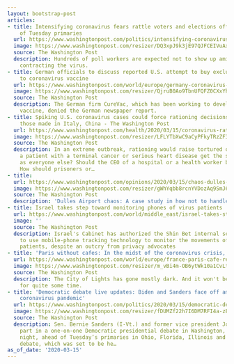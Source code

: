 ```yaml
---
layout: bootstrap-post
articles:
- title: Intensifying coronavirus fears rattle voters and elections officials in advance
    of Tuesday primaries
  url: https://www.washingtonpost.com/politics/intensifying-coronavirus-fears-rattle-voters-and-elections-officials-in-advance-of-tuesday-primaries/2020/03/15/426c8762-66d3-11ea-abef-020f086a3fab_story.html
  image: https://www.washingtonpost.com/resizer/DQ3xpJ9k3jE97QJFCEIVuAxVfqc=/1440x0/smart/arc-anglerfish-washpost-prod-washpost.s3.amazonaws.com/public/J25ENPTHCII6VMYT35CYMIWCZQ.jpg
  source: The Washington Post
  description: Hundreds of poll workers are expected not to show up amid worries about
    contracting the virus.
- title: German officials to discuss reported U.S. attempt to buy exclusive rights
    to coronavirus vaccine
  url: https://www.washingtonpost.com/world/europe/germany-coronavirus-curevac-vaccine-trump-rights/2020/03/15/8d684c68-6702-11ea-b199-3a9799c54512_story.html
  image: https://www.washingtonpost.com/resizer/QjruB0Ao9TbnUFQFZ0CXxYh95jQ=/1440x0/smart/arc-anglerfish-washpost-prod-washpost.s3.amazonaws.com/public/2I4READHCEI6VGJDK4DTVXHCPQ.jpg
  source: The Washington Post
  description: The German firm CureVac, which has been working to develop a coronavirus
    vaccine, denied the German newspaper report.
- title: Spiking U.S. coronavirus cases could force rationing decisions similar to
    those made in Italy, China - The Washington Post
  url: https://www.washingtonpost.com/health/2020/03/15/coronavirus-rationing-us/
  image: https://www.washingtonpost.com/resizer/LFLYTbXwC9aCyPFkyTRzZF3PiZE=/1440x0/smart/arc-anglerfish-washpost-prod-washpost.s3.amazonaws.com/public/Y7QOYYDC7QI6VCUOLRJTNMZHMA.jpg
  source: The Washington Post
  description: In an extreme outbreak, rationing would raise tortured questions.  Should
    a patient with a terminal cancer or serious heart disease get the same priority
    as everyone else? Should the CEO of a hospital or a health worker be prioritized?
    How should prisoners or…
- title: 
  url: https://www.washingtonpost.com/opinions/2020/03/15/chaos-dulles-airport-shows-how-not-handle-pandemic/
  image: https://www.washingtonpost.com/resizer/gWhYqbb8rcnYVDozAq9SmJ68ez0=/1440x0/smart/arc-anglerfish-washpost-prod-washpost.s3.amazonaws.com/public/YJQCJDDFOEI6VCUOLRJTNMZHMA.jpg
  source: The Washington Post
  description: 'Dulles Airport chaos: A case study in how not to handle a pandemic.'
- title: Israel takes step toward monitoring phones of virus patients
  url: https://www.washingtonpost.com/world/middle_east/israel-takes-step-toward-monitoring-phones-of-virus-patients/2020/03/15/049b68d6-670f-11ea-b199-3a9799c54512_story.html
  image: ''
  source: The Washington Post
  description: Israel's Cabinet has authorized the Shin Bet internal security agency
    to use mobile-phone tracking technology to monitor the movements of coronovirus
    patients, despite an outcry from privacy advocates
- title: 'Paris without cafes: In the midst of the coronavirus crisis, an eerie quiet'
  url: https://www.washingtonpost.com/world/europe/france-paris-cafe-restaurant-coronavirus-lockdown/2020/03/15/4db6e1d2-5ff6-11ea-ac50-18701e14e06d_story.html
  image: https://www.washingtonpost.com/resizer/m_vBi4m-OB6ytWk10a1CvLtC0WQ=/1440x0/smart/arc-anglerfish-washpost-prod-washpost.s3.amazonaws.com/public/OQ5UARTHAMI6VGJDK4DTVXHCPQ.jpg
  source: The Washington Post
  description: The City of Lights has gone mostly dark. And it won't be itself again
    for quite some time.
- title: 'Democratic debate live updates: Biden and Sanders face off amid escalating
    coronavirus pandemic'
  url: https://www.washingtonpost.com/politics/2020/03/15/democratic-debate/
  image: https://www.washingtonpost.com/resizer/fDUMZf22h7I6DM7RFI4a-zBe4K8=/1440x0/smart/arc-anglerfish-washpost-prod-washpost.s3.amazonaws.com/public/3SIYFODGOII6VCUOLRJTNMZHMA.jpg
  source: The Washington Post
  description: Sen. Bernie Sanders (I-Vt.) and former vice president Joe Biden take
    part in a one-on-one Democratic presidential debate in Washington, D.C., Sunday
    night, ahead of Tuesday’s primaries in Ohio, Florida, Illinois and Arizona. The
    debate, which was set to be he…
as_of_date: '2020-03-15'
---
```


